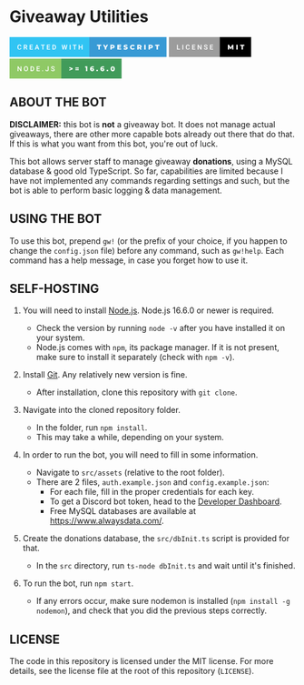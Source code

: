 # Giveaway Utilities

<svg xmlns="http://www.w3.org/2000/svg" width="276.85999999999996" height="35" viewBox="0 0 276.85999999999996 35"><rect class="svg__rect" x="0" y="0" width="142.71999999999997" height="35" fill="#31C4F3"/><rect class="svg__rect" x="140.71999999999997" y="0" width="136.14" height="35" fill="#389AD5"/><path class="svg__text" d="M13.95 18.19L13.95 18.19L13.95 17.39Q13.95 16.19 14.38 15.27Q14.80 14.35 15.60 13.85Q16.40 13.35 17.45 13.35L17.45 13.35Q18.86 13.35 19.73 14.12Q20.59 14.89 20.73 16.29L20.73 16.29L19.25 16.29Q19.14 15.37 18.71 14.96Q18.28 14.55 17.45 14.55L17.45 14.55Q16.48 14.55 15.97 15.26Q15.45 15.96 15.44 17.33L15.44 17.33L15.44 18.09Q15.44 19.47 15.93 20.20Q16.43 20.92 17.38 20.92L17.38 20.92Q18.25 20.92 18.69 20.53Q19.13 20.14 19.25 19.22L19.25 19.22L20.73 19.22Q20.60 20.59 19.72 21.35Q18.84 22.12 17.38 22.12L17.38 22.12Q16.36 22.12 15.59 21.63Q14.81 21.15 14.39 20.26Q13.97 19.37 13.95 18.19ZM26.52 22L25.04 22L25.04 13.47L28.04 13.47Q29.52 13.47 30.32 14.13Q31.12 14.79 31.12 16.05L31.12 16.05Q31.12 16.90 30.71 17.48Q30.30 18.06 29.56 18.37L29.56 18.37L31.47 21.92L31.47 22L29.89 22L28.17 18.71L26.52 18.71L26.52 22ZM26.52 14.66L26.52 17.52L28.05 17.52Q28.80 17.52 29.22 17.15Q29.64 16.77 29.64 16.11L29.64 16.11Q29.64 15.43 29.25 15.05Q28.86 14.68 28.09 14.66L28.09 14.66L26.52 14.66ZM41.09 22L35.52 22L35.52 13.47L41.05 13.47L41.05 14.66L37.00 14.66L37.00 17.02L40.50 17.02L40.50 18.19L37.00 18.19L37.00 20.82L41.09 20.82L41.09 22ZM46.07 22L44.53 22L47.75 13.47L49.08 13.47L52.31 22L50.76 22L50.06 20.01L46.76 20.01L46.07 22ZM48.41 15.28L47.18 18.82L49.65 18.82L48.41 15.28ZM57.95 14.66L55.31 14.66L55.31 13.47L62.08 13.47L62.08 14.66L59.42 14.66L59.42 22L57.95 22L57.95 14.66ZM71.41 22L65.83 22L65.83 13.47L71.37 13.47L71.37 14.66L67.31 14.66L67.31 17.02L70.82 17.02L70.82 18.19L67.31 18.19L67.31 20.82L71.41 20.82L71.41 22ZM78.06 22L75.61 22L75.61 13.47L78.13 13.47Q79.26 13.47 80.13 13.97Q81.01 14.48 81.49 15.40Q81.97 16.33 81.97 17.52L81.97 17.52L81.97 17.95Q81.97 19.16 81.49 20.08Q81.00 21.00 80.11 21.50Q79.22 22 78.06 22L78.06 22ZM77.09 14.66L77.09 20.82L78.06 20.82Q79.22 20.82 79.85 20.09Q80.47 19.36 80.48 17.99L80.48 17.99L80.48 17.52Q80.48 16.13 79.88 15.40Q79.27 14.66 78.13 14.66L78.13 14.66L77.09 14.66ZM93.79 22L91.82 13.47L93.30 13.47L94.62 19.88L96.25 13.47L97.49 13.47L99.10 19.89L100.41 13.47L101.89 13.47L99.92 22L98.50 22L96.88 15.77L95.22 22L93.79 22ZM107.52 22L106.05 22L106.05 13.47L107.52 13.47L107.52 22ZM114.01 14.66L111.38 14.66L111.38 13.47L118.14 13.47L118.14 14.66L115.48 14.66L115.48 22L114.01 22L114.01 14.66ZM123.38 22L121.90 22L121.90 13.47L123.38 13.47L123.38 17.02L127.20 17.02L127.20 13.47L128.67 13.47L128.67 22L127.20 22L127.20 18.21L123.38 18.21L123.38 22Z" fill="#FFFFFF"/><path class="svg__text" d="M156.70 15.48L154.12 15.48L154.12 13.60L161.64 13.60L161.64 15.48L159.07 15.48L159.07 22L156.70 22L156.70 15.48ZM168.14 18.95L164.93 13.60L167.44 13.60L169.43 16.94L171.43 13.60L173.73 13.60L170.51 18.99L170.51 22L168.14 22L168.14 18.95ZM180.19 22L177.81 22L177.81 13.60L181.66 13.60Q182.79 13.60 183.63 13.98Q184.47 14.35 184.93 15.06Q185.39 15.76 185.39 16.71L185.39 16.71Q185.39 17.66 184.93 18.35Q184.47 19.05 183.63 19.42Q182.79 19.80 181.66 19.80L181.66 19.80L180.19 19.80L180.19 22ZM180.19 15.47L180.19 17.93L181.51 17.93Q182.24 17.93 182.61 17.61Q182.99 17.29 182.99 16.71L182.99 16.71Q182.99 16.12 182.61 15.80Q182.24 15.47 181.51 15.47L181.51 15.47L180.19 15.47ZM196.88 22L190.14 22L190.14 13.60L196.73 13.60L196.73 15.44L192.50 15.44L192.50 16.85L196.23 16.85L196.23 18.63L192.50 18.63L192.50 20.17L196.88 20.17L196.88 22ZM201.10 21.24L201.10 21.24L201.88 19.49Q202.44 19.86 203.19 20.09Q203.93 20.32 204.65 20.32L204.65 20.32Q206.02 20.32 206.03 19.64L206.03 19.64Q206.03 19.28 205.64 19.11Q205.25 18.93 204.38 18.74L204.38 18.74Q203.43 18.53 202.79 18.30Q202.16 18.06 201.70 17.55Q201.25 17.03 201.25 16.16L201.25 16.16Q201.25 15.39 201.67 14.77Q202.09 14.15 202.92 13.79Q203.76 13.43 204.96 13.43L204.96 13.43Q205.79 13.43 206.60 13.62Q207.40 13.80 208.02 14.17L208.02 14.17L207.28 15.93Q206.08 15.28 204.95 15.28L204.95 15.28Q204.24 15.28 203.92 15.49Q203.60 15.70 203.60 16.04L203.60 16.04Q203.60 16.37 203.98 16.54Q204.37 16.71 205.22 16.89L205.22 16.89Q206.18 17.10 206.81 17.33Q207.44 17.56 207.90 18.07Q208.36 18.58 208.36 19.46L208.36 19.46Q208.36 20.21 207.94 20.83Q207.53 21.44 206.68 21.80Q205.84 22.17 204.64 22.17L204.64 22.17Q203.62 22.17 202.66 21.92Q201.70 21.67 201.10 21.24ZM212.51 17.80L212.51 17.80Q212.51 16.54 213.11 15.54Q213.71 14.55 214.76 13.99Q215.81 13.43 217.13 13.43L217.13 13.43Q218.28 13.43 219.21 13.84Q220.13 14.25 220.74 15.02L220.74 15.02L219.23 16.39Q218.42 15.40 217.25 15.40L217.25 15.40Q216.57 15.40 216.03 15.70Q215.50 16 215.20 16.54Q214.91 17.09 214.91 17.80L214.91 17.80Q214.91 18.51 215.20 19.05Q215.50 19.60 216.03 19.90Q216.57 20.20 217.25 20.20L217.25 20.20Q218.42 20.20 219.23 19.22L219.23 19.22L220.74 20.58Q220.13 21.35 219.21 21.76Q218.28 22.17 217.13 22.17L217.13 22.17Q215.81 22.17 214.76 21.61Q213.71 21.05 213.11 20.05Q212.51 19.06 212.51 17.80ZM227.66 22L225.28 22L225.28 13.60L229.12 13.60Q230.27 13.60 231.10 13.98Q231.94 14.35 232.40 15.06Q232.86 15.76 232.86 16.71L232.86 16.71Q232.86 17.62 232.43 18.30Q232.00 18.98 231.21 19.36L231.21 19.36L233.02 22L230.48 22L228.95 19.77L227.66 19.77L227.66 22ZM227.66 15.47L227.66 17.93L228.98 17.93Q229.71 17.93 230.08 17.61Q230.45 17.29 230.45 16.71L230.45 16.71Q230.45 16.12 230.08 15.79Q229.71 15.47 228.98 15.47L228.98 15.47L227.66 15.47ZM240.02 22L237.64 22L237.64 13.60L240.02 13.60L240.02 22ZM247.57 22L245.19 22L245.19 13.60L249.04 13.60Q250.18 13.60 251.02 13.98Q251.86 14.35 252.31 15.06Q252.77 15.76 252.77 16.71L252.77 16.71Q252.77 17.66 252.31 18.35Q251.86 19.05 251.02 19.42Q250.18 19.80 249.04 19.80L249.04 19.80L247.57 19.80L247.57 22ZM247.57 15.47L247.57 17.93L248.89 17.93Q249.62 17.93 250.00 17.61Q250.37 17.29 250.37 16.71L250.37 16.71Q250.37 16.12 250.00 15.80Q249.62 15.47 248.89 15.47L248.89 15.47L247.57 15.47ZM259.32 15.48L256.73 15.48L256.73 13.60L264.26 13.60L264.26 15.48L261.69 15.48L261.69 22L259.32 22L259.32 15.48Z" fill="#FFFFFF" x="153.71999999999997"/></svg> <svg xmlns="http://www.w3.org/2000/svg" width="144.97" height="35" viewBox="0 0 144.97 35"><rect class="svg__rect" x="0" y="0" width="91.76" height="35" fill="#9C9C9C"/><rect class="svg__rect" x="89.76" y="0" width="55.209999999999994" height="35" fill="#000000"/><path class="svg__text" d="M19.57 22L14.22 22L14.22 13.47L15.70 13.47L15.70 20.82L19.57 20.82L19.57 22ZM25.26 22L23.79 22L23.79 13.47L25.26 13.47L25.26 22ZM29.80 18.19L29.80 18.19L29.80 17.39Q29.80 16.19 30.23 15.27Q30.66 14.35 31.46 13.85Q32.26 13.35 33.31 13.35L33.31 13.35Q34.72 13.35 35.58 14.12Q36.44 14.89 36.58 16.29L36.58 16.29L35.11 16.29Q35.00 15.37 34.57 14.96Q34.14 14.55 33.31 14.55L33.31 14.55Q32.34 14.55 31.82 15.26Q31.30 15.96 31.29 17.33L31.29 17.33L31.29 18.09Q31.29 19.47 31.79 20.20Q32.28 20.92 33.24 20.92L33.24 20.92Q34.11 20.92 34.55 20.53Q34.99 20.14 35.11 19.22L35.11 19.22L36.58 19.22Q36.45 20.59 35.57 21.35Q34.70 22.12 33.24 22.12L33.24 22.12Q32.22 22.12 31.44 21.63Q30.66 21.15 30.24 20.26Q29.82 19.37 29.80 18.19ZM46.47 22L40.89 22L40.89 13.47L46.43 13.47L46.43 14.66L42.38 14.66L42.38 17.02L45.88 17.02L45.88 18.19L42.38 18.19L42.38 20.82L46.47 20.82L46.47 22ZM52.15 22L50.67 22L50.67 13.47L52.15 13.47L55.97 19.54L55.97 13.47L57.44 13.47L57.44 22L55.95 22L52.15 15.95L52.15 22ZM61.74 19.42L61.74 19.42L63.23 19.42Q63.23 20.15 63.71 20.55Q64.19 20.95 65.08 20.95L65.08 20.95Q65.86 20.95 66.25 20.63Q66.64 20.32 66.64 19.80L66.64 19.80Q66.64 19.24 66.24 18.94Q65.84 18.63 64.81 18.32Q63.78 18.01 63.17 17.63L63.17 17.63Q62.01 16.90 62.01 15.72L62.01 15.72Q62.01 14.69 62.85 14.02Q63.69 13.35 65.03 13.35L65.03 13.35Q65.92 13.35 66.62 13.68Q67.31 14.01 67.71 14.61Q68.11 15.22 68.11 15.96L68.11 15.96L66.64 15.96Q66.64 15.29 66.22 14.91Q65.80 14.54 65.02 14.54L65.02 14.54Q64.29 14.54 63.89 14.85Q63.49 15.16 63.49 15.71L63.49 15.71Q63.49 16.18 63.92 16.50Q64.36 16.81 65.35 17.10Q66.35 17.40 66.95 17.78Q67.56 18.16 67.84 18.65Q68.12 19.13 68.12 19.79L68.12 19.79Q68.12 20.86 67.30 21.49Q66.48 22.12 65.08 22.12L65.08 22.12Q64.16 22.12 63.38 21.77Q62.60 21.43 62.17 20.83Q61.74 20.22 61.74 19.42ZM77.98 22L72.41 22L72.41 13.47L77.94 13.47L77.94 14.66L73.89 14.66L73.89 17.02L77.39 17.02L77.39 18.19L73.89 18.19L73.89 20.82L77.98 20.82L77.98 22Z" fill="#FFFFFF"/><path class="svg__text" d="M106.15 22L103.95 22L103.95 13.60L105.90 13.60L108.86 18.45L111.74 13.60L113.69 13.60L113.72 22L111.54 22L111.51 17.55L109.35 21.17L108.30 21.17L106.15 17.67L106.15 22ZM121.26 22L118.88 22L118.88 13.60L121.26 13.60L121.26 22ZM128.22 15.48L125.64 15.48L125.64 13.60L133.16 13.60L133.16 15.48L130.60 15.48L130.60 22L128.22 22L128.22 15.48Z" fill="#FFFFFF" x="102.76"/></svg> <svg xmlns="http://www.w3.org/2000/svg" width="197.63" height="35" viewBox="0 0 197.63 35"><rect class="svg__rect" x="0" y="0" width="93.31" height="35" fill="#8FC965"/><rect class="svg__rect" x="91.31" y="0" width="106.32000000000001" height="35" fill="#419B5A"/><path class="svg__text" d="M15.70 22L14.22 22L14.22 13.47L15.70 13.47L19.51 19.54L19.51 13.47L20.98 13.47L20.98 22L19.50 22L15.70 15.95L15.70 22ZM25.46 18.00L25.46 18.00L25.46 17.52Q25.46 16.28 25.90 15.32Q26.34 14.37 27.15 13.86Q27.95 13.35 28.99 13.35Q30.04 13.35 30.84 13.85Q31.65 14.35 32.09 15.29Q32.53 16.23 32.53 17.48L32.53 17.48L32.53 17.96Q32.53 19.21 32.10 20.16Q31.67 21.10 30.86 21.61Q30.06 22.12 29.01 22.12L29.01 22.12Q27.97 22.12 27.16 21.61Q26.35 21.10 25.90 20.17Q25.46 19.23 25.46 18.00ZM26.94 17.46L26.94 17.96Q26.94 19.36 27.49 20.13Q28.03 20.90 29.01 20.90L29.01 20.90Q29.99 20.90 30.52 20.15Q31.05 19.40 31.05 17.96L31.05 17.96L31.05 17.51Q31.05 16.09 30.52 15.34Q29.98 14.58 28.99 14.58L28.99 14.58Q28.03 14.58 27.49 15.33Q26.95 16.09 26.94 17.46L26.94 17.46ZM39.45 22L37.00 22L37.00 13.47L39.52 13.47Q40.65 13.47 41.52 13.97Q42.40 14.48 42.88 15.40Q43.36 16.33 43.36 17.52L43.36 17.52L43.36 17.95Q43.36 19.16 42.88 20.08Q42.39 21.00 41.50 21.50Q40.61 22 39.45 22L39.45 22ZM38.48 14.66L38.48 20.82L39.45 20.82Q40.61 20.82 41.24 20.09Q41.86 19.36 41.87 17.99L41.87 17.99L41.87 17.52Q41.87 16.13 41.27 15.40Q40.67 14.66 39.52 14.66L39.52 14.66L38.48 14.66ZM53.40 22L47.83 22L47.83 13.47L53.36 13.47L53.36 14.66L49.31 14.66L49.31 17.02L52.81 17.02L52.81 18.19L49.31 18.19L49.31 20.82L53.40 20.82L53.40 22ZM57.75 21.85Q57.52 21.63 57.52 21.29Q57.52 20.95 57.74 20.73Q57.96 20.50 58.35 20.50L58.35 20.50Q58.75 20.50 58.97 20.73Q59.18 20.95 59.18 21.29L59.18 21.29Q59.18 21.63 58.97 21.84Q58.75 22.06 58.35 22.06L58.35 22.06Q57.97 22.06 57.75 21.85ZM63.34 19.57L63.34 19.57L64.81 19.57Q64.81 20.25 65.15 20.59Q65.49 20.93 66.13 20.93L66.13 20.93Q66.72 20.93 67.08 20.54Q67.43 20.14 67.43 19.45L67.43 19.45L67.43 13.47L68.91 13.47L68.91 19.45Q68.91 20.68 68.14 21.40Q67.38 22.12 66.13 22.12L66.13 22.12Q64.79 22.12 64.06 21.44Q63.34 20.77 63.34 19.57ZM73.16 19.42L73.16 19.42L74.64 19.42Q74.64 20.15 75.12 20.55Q75.60 20.95 76.50 20.95L76.50 20.95Q77.27 20.95 77.66 20.63Q78.05 20.32 78.05 19.80L78.05 19.80Q78.05 19.24 77.65 18.94Q77.26 18.63 76.23 18.32Q75.20 18.01 74.59 17.63L74.59 17.63Q73.42 16.90 73.42 15.72L73.42 15.72Q73.42 14.69 74.26 14.02Q75.10 13.35 76.44 13.35L76.44 13.35Q77.33 13.35 78.03 13.68Q78.73 14.01 79.13 14.61Q79.53 15.22 79.53 15.96L79.53 15.96L78.05 15.96Q78.05 15.29 77.63 14.91Q77.21 14.54 76.43 14.54L76.43 14.54Q75.71 14.54 75.30 14.85Q74.90 15.16 74.90 15.71L74.90 15.71Q74.90 16.18 75.34 16.50Q75.77 16.81 76.77 17.10Q77.76 17.40 78.37 17.78Q78.97 18.16 79.25 18.65Q79.53 19.13 79.53 19.79L79.53 19.79Q79.53 20.86 78.71 21.49Q77.90 22.12 76.50 22.12L76.50 22.12Q75.57 22.12 74.79 21.77Q74.02 21.43 73.59 20.83Q73.16 20.22 73.16 19.42Z" fill="#FFFFFF"/><path class="svg__text" d="M111.27 18.72L105.36 20.91L105.36 19.16L109.18 17.80L105.36 16.45L105.36 14.69L111.27 16.88L111.27 18.72ZM122.06 20.19L116.15 20.19L116.15 18.45L122.06 18.45L122.06 20.19ZM122.06 17.15L116.15 17.15L116.15 15.41L122.06 15.41L122.06 17.15ZM134.85 15.44L133.29 15.44L133.29 13.60L137.23 13.60L137.23 22L134.85 22L134.85 15.44ZM141.97 18.03L141.97 18.03Q141.97 16.59 142.53 15.55Q143.09 14.51 144.09 13.97Q145.10 13.43 146.43 13.43L146.43 13.43Q147.15 13.43 147.80 13.59Q148.45 13.74 148.90 14.04L148.90 14.04L148.04 15.75Q147.43 15.31 146.50 15.31L146.50 15.31Q145.58 15.31 145.02 15.82Q144.46 16.32 144.37 17.27L144.37 17.27Q145.09 16.65 146.27 16.65L146.27 16.65Q147.06 16.65 147.72 16.98Q148.38 17.31 148.77 17.91Q149.16 18.52 149.16 19.30L149.16 19.30Q149.16 20.15 148.72 20.80Q148.28 21.46 147.53 21.82Q146.78 22.17 145.86 22.17L145.86 22.17Q144.06 22.17 143.02 21.10Q141.97 20.03 141.97 18.03ZM144.54 19.42L144.54 19.42Q144.54 19.89 144.86 20.18Q145.17 20.48 145.72 20.48L145.72 20.48Q146.22 20.48 146.54 20.19Q146.85 19.90 146.85 19.41L146.85 19.41Q146.85 18.93 146.54 18.64Q146.22 18.35 145.70 18.35L145.70 18.35Q145.19 18.35 144.86 18.65Q144.54 18.94 144.54 19.42ZM153.16 20.75L153.16 20.75Q153.16 20.15 153.55 19.78Q153.94 19.41 154.53 19.41L154.53 19.41Q155.13 19.41 155.51 19.78Q155.89 20.15 155.89 20.75L155.89 20.75Q155.89 21.34 155.50 21.72Q155.12 22.11 154.53 22.11L154.53 22.11Q153.95 22.11 153.55 21.72Q153.16 21.34 153.16 20.75ZM160.12 18.03L160.12 18.03Q160.12 16.59 160.68 15.55Q161.24 14.51 162.25 13.97Q163.25 13.43 164.58 13.43L164.58 13.43Q165.30 13.43 165.95 13.59Q166.61 13.74 167.06 14.04L167.06 14.04L166.20 15.75Q165.59 15.31 164.65 15.31L164.65 15.31Q163.73 15.31 163.17 15.82Q162.61 16.32 162.52 17.27L162.52 17.27Q163.24 16.65 164.42 16.65L164.42 16.65Q165.21 16.65 165.87 16.98Q166.53 17.31 166.92 17.91Q167.31 18.52 167.31 19.30L167.31 19.30Q167.31 20.15 166.87 20.80Q166.44 21.46 165.69 21.82Q164.94 22.17 164.01 22.17L164.01 22.17Q162.21 22.17 161.17 21.10Q160.12 20.03 160.12 18.03ZM162.69 19.42L162.69 19.42Q162.69 19.89 163.01 20.18Q163.32 20.48 163.87 20.48L163.87 20.48Q164.37 20.48 164.69 20.19Q165.01 19.90 165.01 19.41L165.01 19.41Q165.01 18.93 164.69 18.64Q164.37 18.35 163.86 18.35L163.86 18.35Q163.34 18.35 163.02 18.65Q162.69 18.94 162.69 19.42ZM171.31 20.75L171.31 20.75Q171.31 20.15 171.70 19.78Q172.09 19.41 172.68 19.41L172.68 19.41Q173.28 19.41 173.66 19.78Q174.05 20.15 174.05 20.75L174.05 20.75Q174.05 21.34 173.66 21.72Q173.27 22.11 172.68 22.11L172.68 22.11Q172.10 22.11 171.71 21.72Q171.31 21.34 171.31 20.75ZM178.28 17.80L178.28 17.80Q178.28 16.45 178.75 15.46Q179.22 14.46 180.06 13.95Q180.90 13.43 181.98 13.43L181.98 13.43Q183.05 13.43 183.89 13.95Q184.73 14.46 185.20 15.46Q185.68 16.45 185.68 17.80L185.68 17.80Q185.68 19.15 185.20 20.15Q184.73 21.14 183.89 21.65Q183.05 22.17 181.98 22.17L181.98 22.17Q180.90 22.17 180.06 21.65Q179.22 21.14 178.75 20.15Q178.28 19.16 178.28 17.80ZM180.66 17.80L180.66 17.80Q180.66 19.06 181.02 19.64Q181.37 20.22 181.98 20.22L181.98 20.22Q182.58 20.22 182.94 19.64Q183.29 19.06 183.29 17.80L183.29 17.80Q183.29 16.54 182.94 15.96Q182.58 15.38 181.98 15.38L181.98 15.38Q181.37 15.38 181.02 15.96Q180.66 16.54 180.66 17.80Z" fill="#FFFFFF" x="104.31"/></svg>

## ABOUT THE BOT

**DISCLAIMER:** this bot is **not** a giveaway bot. It does not manage actual giveaways, there are other more capable bots already out there that do that. If this is what you want from this bot, you're out of luck.

This bot allows server staff to manage giveaway **donations**, using a MySQL database & good old TypeScript. So far, capabilities are limited because I have not implemented any commands regarding settings and such, but the bot is able to perform basic logging & data management.

## USING THE BOT

To use this bot, prepend `gw!` (or the prefix of your choice, if you happen to change the `config.json` file) before any command, such as `gw!help`. Each command has a help message, in case you forget how to use it.

## SELF-HOSTING

1. You will need to install [Node.js](https://nodejs.org/en/). Node.js 16.6.0 or newer is required.
    - Check the version by running `node -v` after you have installed it on your system.
    - Node.js comes with `npm`, its package manager. If it is not present, make sure to install it separately (check with `npm -v`).

2. Install [Git](https://git-scm.com/downloads). Any relatively new version is fine.
    - After installation, clone this repository with `git clone`.

3. Navigate into the cloned repository folder.
    - In the folder, run `npm install`.
    - This may take a while, depending on your system.

4. In order to run the bot, you will need to fill in some information.
    - Navigate to `src/assets` (relative to the root folder).
    - There are 2 files, `auth.example.json` and `config.example.json`:
        - For each file, fill in the proper credentials for each key.
        - To get a Discord bot token, head to the [Developer Dashboard](https://discord.com/login?redirect_to=%2Fdevelopers%2Fapplications).
        - Free MySQL databases are available at https://www.alwaysdata.com/.

5. Create the donations database, the `src/dbInit.ts` script is provided for that.
    - In the `src` directory, run `ts-node dbInit.ts` and wait until it's finished.

6. To run the bot, run `npm start`.
    - If any errors occur, make sure nodemon is installed (`npm install -g nodemon`), and check that you did the previous steps correctly.

## LICENSE

The code in this repository is licensed under the MIT license. For more details, see the license file at the root of this repository (`LICENSE`).